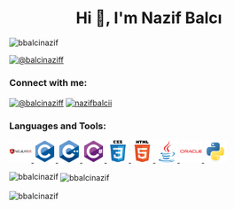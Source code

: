 <h1 align="center">Hi 👋, I'm Nazif Balcı</h1>


<p align="left"> <img src="https://komarev.com/ghpvc/?username=bbalcinazif&label=Profile%20views&color=0e75b6&style=flat" alt="bbalcinazif" /> </p>

<p align="left"> <a href="https://twitter.com/@balcinaziff" target="blank"><img src="https://img.shields.io/twitter/follow/@balcinaziff?logo=twitter&style=for-the-badge" alt="@balcinaziff" /></a> </p>


<h3 align="left">Connect with me:</h3>
<p align="left">
<a href =https://www.linkedin.com/in/nazif-balc%C4%B1-87a816223/ target="blank><img align="center" src="https://raw.githubusercontent.com/rahuldkjain/github-profile-readme-generator/master/src/images/icons/Social/linkedln.svg" alt="@balcinaziff" height="30" width="40" /></a>
<a href="https://twitter.com/@balcinaziff" target="blank"><img align="center" src="https://raw.githubusercontent.com/rahuldkjain/github-profile-readme-generator/master/src/images/icons/Social/twitter.svg" alt="@balcinaziff" height="30" width="40" /></a>
<a href="https://instagram.com/nazifbalcii" target="blank"><img align="center" src="https://raw.githubusercontent.com/rahuldkjain/github-profile-readme-generator/master/src/images/icons/Social/instagram.svg" alt="nazifbalcii" height="30" width="40" /></a>
</p>

<h3 align="left">Languages and Tools:</h3>
<p align="left"> <a href="https://angular.io" target="_blank" rel="noreferrer"> <img src="https://raw.githubusercontent.com/devicons/devicon/master/icons/angularjs/angularjs-original-wordmark.svg" alt="angularjs" width="40" height="40"/> </a> <a href="https://www.cprogramming.com/" target="_blank" rel="noreferrer"> <img src="https://raw.githubusercontent.com/devicons/devicon/master/icons/c/c-original.svg" alt="c" width="40" height="40"/> </a> <a href="https://www.w3schools.com/cpp/" target="_blank" rel="noreferrer"> <img src="https://raw.githubusercontent.com/devicons/devicon/master/icons/cplusplus/cplusplus-original.svg" alt="cplusplus" width="40" height="40"/> </a> <a href="https://www.w3schools.com/cs/" target="_blank" rel="noreferrer"> <img src="https://raw.githubusercontent.com/devicons/devicon/master/icons/csharp/csharp-original.svg" alt="csharp" width="40" height="40"/> </a> <a href="https://www.w3schools.com/css/" target="_blank" rel="noreferrer"> <img src="https://raw.githubusercontent.com/devicons/devicon/master/icons/css3/css3-original-wordmark.svg" alt="css3" width="40" height="40"/> </a> <a href="https://www.w3.org/html/" target="_blank" rel="noreferrer"> <img src="https://raw.githubusercontent.com/devicons/devicon/master/icons/html5/html5-original-wordmark.svg" alt="html5" width="40" height="40"/> </a> <a href="https://www.java.com" target="_blank" rel="noreferrer"> <img src="https://raw.githubusercontent.com/devicons/devicon/master/icons/java/java-original.svg" alt="java" width="40" height="40"/> </a> <a href="https://www.oracle.com/" target="_blank" rel="noreferrer"> <img src="https://raw.githubusercontent.com/devicons/devicon/master/icons/oracle/oracle-original.svg" alt="oracle" width="40" height="40"/> </a> <a href="https://www.python.org" target="_blank" rel="noreferrer"> <img src="https://raw.githubusercontent.com/devicons/devicon/master/icons/python/python-original.svg" alt="python" width="40" height="40"/> </a> </p>

<p><img align="left" src="https://github-readme-stats.vercel.app/api/top-langs?username=bbalcinazif&show_icons=true&locale=en&layout=compact" alt="bbalcinazif" /></p>

<p>&nbsp;<img align="center" src="https://github-readme-stats.vercel.app/api?username=bbalcinazif&show_icons=true&locale=en" alt="bbalcinazif" /></p>

<p><img align="center" src="https://github-readme-streak-stats.herokuapp.com/?user=bbalcinazif&" alt="bbalcinazif" /></p>

